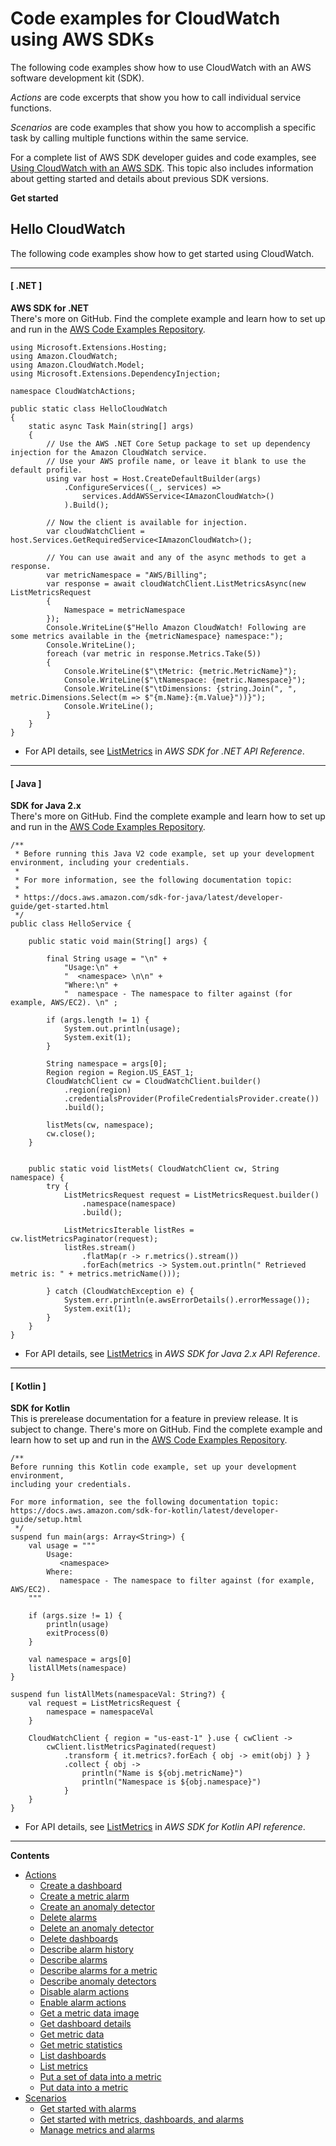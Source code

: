 # Code examples for CloudWatch using AWS SDKs<a name="service_code_examples"></a>

The following code examples show how to use CloudWatch with an AWS software development kit \(SDK\)\. 

*Actions* are code excerpts that show you how to call individual service functions\.

*Scenarios* are code examples that show you how to accomplish a specific task by calling multiple functions within the same service\.

For a complete list of AWS SDK developer guides and code examples, see [Using CloudWatch with an AWS SDK](sdk-general-information-section.md)\. This topic also includes information about getting started and details about previous SDK versions\.

**Get started**

## Hello CloudWatch<a name="example_cloudwatch_Hello_section"></a>

The following code examples show how to get started using CloudWatch\.

------
#### [ \.NET ]

**AWS SDK for \.NET**  
 There's more on GitHub\. Find the complete example and learn how to set up and run in the [AWS Code Examples Repository](https://github.com/awsdocs/aws-doc-sdk-examples/tree/main/dotnetv3/CloudWatch#code-examples)\. 
  

```
using Microsoft.Extensions.Hosting;
using Amazon.CloudWatch;
using Amazon.CloudWatch.Model;
using Microsoft.Extensions.DependencyInjection;

namespace CloudWatchActions;

public static class HelloCloudWatch
{
    static async Task Main(string[] args)
    {
        // Use the AWS .NET Core Setup package to set up dependency injection for the Amazon CloudWatch service.
        // Use your AWS profile name, or leave it blank to use the default profile.
        using var host = Host.CreateDefaultBuilder(args)
            .ConfigureServices((_, services) =>
                services.AddAWSService<IAmazonCloudWatch>()
            ).Build();

        // Now the client is available for injection.
        var cloudWatchClient = host.Services.GetRequiredService<IAmazonCloudWatch>();

        // You can use await and any of the async methods to get a response.
        var metricNamespace = "AWS/Billing";
        var response = await cloudWatchClient.ListMetricsAsync(new ListMetricsRequest
        {
            Namespace = metricNamespace
        });
        Console.WriteLine($"Hello Amazon CloudWatch! Following are some metrics available in the {metricNamespace} namespace:");
        Console.WriteLine();
        foreach (var metric in response.Metrics.Take(5))
        {
            Console.WriteLine($"\tMetric: {metric.MetricName}");
            Console.WriteLine($"\tNamespace: {metric.Namespace}");
            Console.WriteLine($"\tDimensions: {string.Join(", ", metric.Dimensions.Select(m => $"{m.Name}:{m.Value}"))}");
            Console.WriteLine();
        }
    }
}
```
+  For API details, see [ListMetrics](https://docs.aws.amazon.com/goto/DotNetSDKV3/monitoring-2010-08-01/ListMetrics) in *AWS SDK for \.NET API Reference*\. 

------
#### [ Java ]

**SDK for Java 2\.x**  
 There's more on GitHub\. Find the complete example and learn how to set up and run in the [AWS Code Examples Repository](https://github.com/awsdocs/aws-doc-sdk-examples/tree/main/javav2/example_code/cloudwatch#readme)\. 
  

```
/**
 * Before running this Java V2 code example, set up your development environment, including your credentials.
 *
 * For more information, see the following documentation topic:
 *
 * https://docs.aws.amazon.com/sdk-for-java/latest/developer-guide/get-started.html
 */
public class HelloService {

    public static void main(String[] args) {

        final String usage = "\n" +
            "Usage:\n" +
            "  <namespace> \n\n" +
            "Where:\n" +
            "  namespace - The namespace to filter against (for example, AWS/EC2). \n" ;

        if (args.length != 1) {
            System.out.println(usage);
            System.exit(1);
        }

        String namespace = args[0];
        Region region = Region.US_EAST_1;
        CloudWatchClient cw = CloudWatchClient.builder()
            .region(region)
            .credentialsProvider(ProfileCredentialsProvider.create())
            .build();

        listMets(cw, namespace);
        cw.close();
    }


    public static void listMets( CloudWatchClient cw, String namespace) {
        try {
            ListMetricsRequest request = ListMetricsRequest.builder()
                .namespace(namespace)
                .build();

            ListMetricsIterable listRes = cw.listMetricsPaginator(request);
            listRes.stream()
                .flatMap(r -> r.metrics().stream())
                .forEach(metrics -> System.out.println(" Retrieved metric is: " + metrics.metricName()));

        } catch (CloudWatchException e) {
            System.err.println(e.awsErrorDetails().errorMessage());
            System.exit(1);
        }
    }
}
```
+  For API details, see [ListMetrics](https://docs.aws.amazon.com/goto/SdkForJavaV2/monitoring-2010-08-01/ListMetrics) in *AWS SDK for Java 2\.x API Reference*\. 

------
#### [ Kotlin ]

**SDK for Kotlin**  
This is prerelease documentation for a feature in preview release\. It is subject to change\.
 There's more on GitHub\. Find the complete example and learn how to set up and run in the [AWS Code Examples Repository](https://github.com/awsdocs/aws-doc-sdk-examples/tree/main/kotlin/services/cloudwatch#code-examples)\. 
  

```
/**
Before running this Kotlin code example, set up your development environment,
including your credentials.

For more information, see the following documentation topic:
https://docs.aws.amazon.com/sdk-for-kotlin/latest/developer-guide/setup.html
 */
suspend fun main(args: Array<String>) {
    val usage = """
        Usage:
           <namespace> 
        Where:
           namespace - The namespace to filter against (for example, AWS/EC2). 
    """

    if (args.size != 1) {
        println(usage)
        exitProcess(0)
    }

    val namespace = args[0]
    listAllMets(namespace)
}

suspend fun listAllMets(namespaceVal: String?) {
    val request = ListMetricsRequest {
        namespace = namespaceVal
    }

    CloudWatchClient { region = "us-east-1" }.use { cwClient ->
        cwClient.listMetricsPaginated(request)
            .transform { it.metrics?.forEach { obj -> emit(obj) } }
            .collect { obj ->
                println("Name is ${obj.metricName}")
                println("Namespace is ${obj.namespace}")
            }
    }
}
```
+  For API details, see [ListMetrics](https://github.com/awslabs/aws-sdk-kotlin#generating-api-documentation) in *AWS SDK for Kotlin API reference*\. 

------

**Contents**
+ [Actions](service_code_examples_actions.md)
  + [Create a dashboard](example_cloudwatch_PutDashboard_section.md)
  + [Create a metric alarm](example_cloudwatch_PutMetricAlarm_section.md)
  + [Create an anomaly detector](example_cloudwatch_PutAnomalyDetector_section.md)
  + [Delete alarms](example_cloudwatch_DeleteAlarms_section.md)
  + [Delete an anomaly detector](example_cloudwatch_DeleteAnomalyDetector_section.md)
  + [Delete dashboards](example_cloudwatch_DeleteDashboards_section.md)
  + [Describe alarm history](example_cloudwatch_DescribeAlarmHistory_section.md)
  + [Describe alarms](example_cloudwatch_DescribeAlarms_section.md)
  + [Describe alarms for a metric](example_cloudwatch_DescribeAlarmsForMetric_section.md)
  + [Describe anomaly detectors](example_cloudwatch_DescribeAnomalyDetectors_section.md)
  + [Disable alarm actions](example_cloudwatch_DisableAlarmActions_section.md)
  + [Enable alarm actions](example_cloudwatch_EnableAlarmActions_section.md)
  + [Get a metric data image](example_cloudwatch_GetMetricImage_section.md)
  + [Get dashboard details](example_cloudwatch_GetDashboard_section.md)
  + [Get metric data](example_cloudwatch_GetMetricData_section.md)
  + [Get metric statistics](example_cloudwatch_GetMetricStatistics_section.md)
  + [List dashboards](example_cloudwatch_ListDashboards_section.md)
  + [List metrics](example_cloudwatch_ListMetrics_section.md)
  + [Put a set of data into a metric](example_cloudwatch_PutMetricData_DataSet_section.md)
  + [Put data into a metric](example_cloudwatch_PutMetricData_section.md)
+ [Scenarios](service_code_examples_scenarios.md)
  + [Get started with alarms](example_cloudwatch_Scenario_GettingStarted_section.md)
  + [Get started with metrics, dashboards, and alarms](example_cloudwatch_GetStartedMetricsDashboardsAlarms_section.md)
  + [Manage metrics and alarms](example_cloudwatch_Usage_MetricsAlarms_section.md)